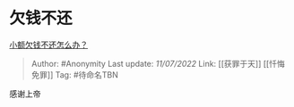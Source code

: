 # 欠钱不还
[小额欠钱不还怎么办？](https://www.zhihu.com/question/438640602/answer/2557850164)

> Author: #Anonymity
> Last update: *11/07/2022*
> Link: [[获罪于天]] [[忏悔免罪]]
> Tag: #待命名TBN

感谢上帝
